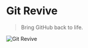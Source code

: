 # Git Revive
> Bring GitHub back to life.

![Git Revive](https://github.com/bruntouchables/GitRevive/blob/master/example.png)
